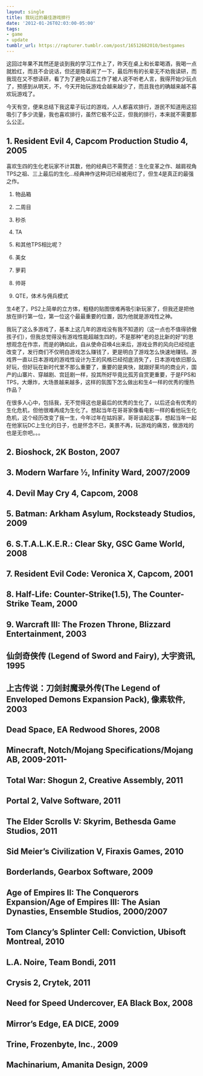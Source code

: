 ```yaml
---
layout: single
title: 我玩过的最佳游戏排行
date: '2012-01-26T02:03:00-05:00'
tags:
- game
- update
tumblr_url: https://rapturer.tumblr.com/post/16512682010/bestgames
---
```

这回过年果不其然还是谈到我的学习工作上了，昨天在桌上和长辈喝酒，我喝一点就脸红，而且不会说话，但还是陪着闹了一下，最后所有的长辈无不劝我读研，而我现在又不想读研，看了为了避免以后工作了被人说不听老人言，我得开始少玩点了，预感到从明天，不，今天开始玩游戏会越来越少了，而且我也的确越来越不喜欢玩游戏了。

今天有空，便来总结下我这辈子玩过的游戏，人人都喜欢排行，游民不知道用这招吸引了多少流量，我也喜欢排行，虽然它极不公正，但我的排行，本来就不需要那么公正。

## 1. Resident Evil 4, Capcom Production Studio 4, 2005

喜欢生四的生化老玩家不计其数，他的经典已不需赘述：生化变革之作、越肩视角TPS之祖、三上最后的生化…经典神作这种词已经被用烂了，但生4是真正的最强之作。

1. 物品箱

2. 二周目

3. 秒杀

4. TA

5. 和其他TPS相比呢？

6. 美女

7. 萝莉

8. 帅哥

9. QTE，体术与佣兵模式

生4老了，PS2上简单的立方体，粗糙的贴图很难再吸引新玩家了，但我还是把他放在排行第一位，第一位这个最最重要的位置，因为他就是游戏性之神。

我玩了这么多游戏了，基本上这几年的游戏没有我不知道的（这一点也不值得骄傲孩子们），但我总觉得没有游戏性能超越生四的，不是那种“老的总比新的好”的思想观念在作祟，而是的确如此，自从使命召唤4出来后，游戏业界的风向已经彻底改变了，发行商们不仅明白游戏怎么赚钱了，更是明白了游戏怎么快速地赚钱。游戏界一直以日本游戏的游戏性设计为王的风格已经彻底消失了，日本游戏依旧那么好玩，但好玩在新时代里不那么重要了，重要的是爽快，就跟好莱坞的商业片，国产的山寨片、穿越剧、宫廷剧一样，投其所好毕竟比孤芳自赏更重要，于是FPS和TPS，大爆炸，大场景越来越多，这样的氛围下怎么做出和生4一样的优秀的慢热作品？

在很多人心中，包括我，无不觉得这也是最后的优秀的生化了，以后还会有优秀的生化危机，但他很难再成为生化了。想起当年在哥哥家像看电影一样的看他玩生化危机，这个经历改变了我一生，今年过年在姑妈家，哥哥谈起这事，想起当年一起在他家玩DC上生化的日子，也是怀念不已，美景不再，玩游戏的痛苦，做游戏的也是无奈吧。。。

## 2. Bioshock, 2K Boston, 2007

## 3. Modern Warfare ½, Infinity Ward, 2007/2009

## 4. Devil May Cry 4, Capcom, 2008

## 5. Batman: Arkham Asylum, Rocksteady Studios, 2009

## 6. S.T.A.L.K.E.R.: Clear Sky, GSC Game World, 2008

## 7. Resident Evil Code: Veronica X, Capcom, 2001

## 8. Half-Life: Counter-Strike(1.5), The Counter-Strike Team, 2000

## 9. Warcraft III: The Frozen Throne, Blizzard Entertainment, 2003

## 仙剑奇侠传 (Legend of Sword and Fairy), 大宇资讯, 1995

## 上古传说：刀剑封魔录外传(The Legend of Enveloped Demons Expansion Pack), 像素软件, 2003

## Dead Space, EA Redwood Shores, 2008

## Minecraft, Notch/Mojang Specifications/Mojang AB, 2009-2011-

## Total War: Shogun 2, Creative Assembly, 2011

## Portal 2, Valve Software, 2011

## The Elder Scrolls V: Skyrim, Bethesda Game Studios, 2011

## Sid Meier’s Civilization V, Firaxis Games, 2010

## Borderlands, Gearbox Software, 2009

## Age of Empires II: The Conquerors Expansion/Age of Empires III: The Asian Dynasties, Ensemble Studios, 2000/2007

## Tom Clancy’s Splinter Cell: Conviction, Ubisoft Montreal, 2010

## L.A. Noire, Team Bondi, 2011

## Crysis 2, Crytek, 2011

## Need for Speed Undercover, EA Black Box, 2008

## Mirror’s Edge, EA DICE, 2009

## Trine, Frozenbyte, Inc., 2009

## Machinarium, Amanita Design, 2009
